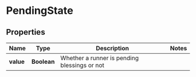 # PendingState

## Properties
Name | Type | Description | Notes
------------ | ------------- | ------------- | -------------
**value** | **Boolean** | Whether a runner is pending blessings or not | 
